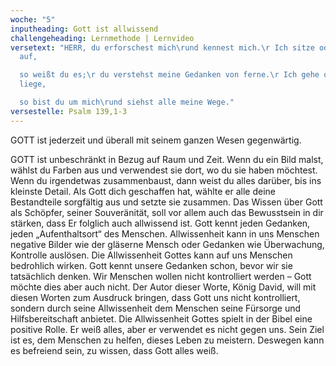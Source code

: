 ```yaml
---
woche: "5"
inputheading: Gott ist allwissend
challengeheading: Lernmethode | Lernvideo
versetext: "HERR, du erforschest mich\rund kennest mich.\r Ich sitze oder stehe
  auf,

  so weißt du es;\r du verstehst meine Gedanken von ferne.\r Ich gehe oder
  liege,

  so bist du um mich\rund siehst alle meine Wege."
versestelle: Psalm 139,1-3
---
```

GOTT ist jederzeit und überall mit seinem ganzen Wesen gegenwärtig.

GOTT ist unbeschränkt in Bezug auf Raum und Zeit. Wenn du ein Bild malst, wählst du Farben aus und verwendest sie dort, wo du sie haben möchtest. Wenn du irgendetwas zusammenbaust, dann weist du alles darüber, bis ins kleinste Detail. Als Gott dich geschaffen hat, wählte er alle deine Bestandteile sorgfältig aus und setzte sie zusammen. Das Wissen über Gott als Schöpfer, seiner Souveränität, soll vor allem auch das Bewusstsein in dir stärken, dass Er folglich auch allwissend ist. Gott kennt jeden Gedanken, jeden „Aufenthaltsort“ des Menschen. Allwissenheit kann in uns Menschen negative Bilder wie der gläserne Mensch oder Gedanken wie Überwachung, Kontrolle auslösen. Die Allwissenheit Gottes kann auf uns Menschen bedrohlich wirken. Gott kennt unsere Gedanken schon, bevor wir sie tatsächlich denken. Wir Menschen wollen nicht kontrolliert werden – Gott möchte dies aber auch nicht. Der Autor dieser Worte, König David, will mit diesen Worten zum Ausdruck bringen, dass Gott uns nicht kontrolliert, sondern durch seine Allwissenheit dem Menschen seine Fürsorge und Hilfsbereitschaft anbietet. Die Allwissenheit Gottes spielt in der Bibel eine positive Rolle. Er weiß alles, aber er verwendet es nicht gegen uns. Sein Ziel ist es, dem Menschen zu helfen, dieses Leben zu meistern. Deswegen kann es befreiend sein, zu wissen, dass Gott alles weiß.